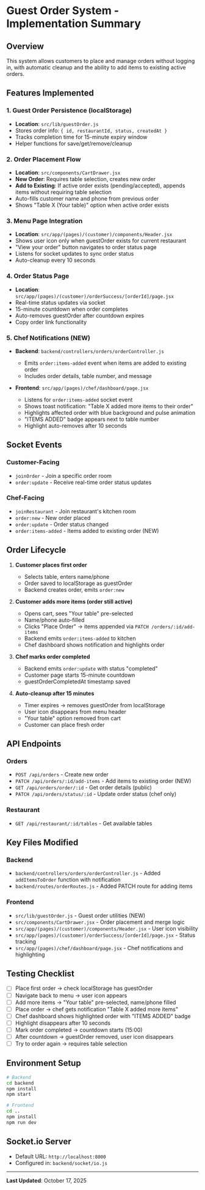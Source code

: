 # Guest Order System - Implementation Summary

## Overview
This system allows customers to place and manage orders without logging in, with automatic cleanup and the ability to add items to existing active orders.

## Features Implemented

### 1. Guest Order Persistence (localStorage)
- **Location**: `src/lib/guestOrder.js`
- Stores order info: `{ id, restaurantId, status, createdAt }`
- Tracks completion time for 15-minute expiry window
- Helper functions for save/get/remove/cleanup

### 2. Order Placement Flow
- **Location**: `src/components/CartDrawer.jsx`
- **New Order**: Requires table selection, creates new order
- **Add to Existing**: If active order exists (pending/accepted), appends items without requiring table selection
- Auto-fills customer name and phone from previous order
- Shows "Table X (Your table)" option when active order exists

### 3. Menu Page Integration
- **Location**: `src/app/(pages)/(customer)/components/Header.jsx`
- Shows user icon only when guestOrder exists for current restaurant
- "View your order" button navigates to order status page
- Listens for socket updates to sync order status
- Auto-cleanup every 10 seconds

### 4. Order Status Page
- **Location**: `src/app/(pages)/(customer)/orderSuccess/[orderId]/page.jsx`
- Real-time status updates via socket
- 15-minute countdown when order completes
- Auto-removes guestOrder after countdown expires
- Copy order link functionality

### 5. Chef Notifications (NEW)
- **Backend**: `backend/controllers/orders/orderController.js`
  - Emits `order:items-added` event when items are added to existing order
  - Includes order details, table number, and message

- **Frontend**: `src/app/(pages)/chef/dashboard/page.jsx`
  - Listens for `order:items-added` socket event
  - Shows toast notification: "Table X added more items to their order"
  - Highlights affected order with blue background and pulse animation
  - "ITEMS ADDED" badge appears next to table number
  - Highlight auto-removes after 10 seconds

## Socket Events

### Customer-Facing
- `joinOrder` - Join a specific order room
- `order:update` - Receive real-time order status updates

### Chef-Facing
- `joinRestaurant` - Join restaurant's kitchen room
- `order:new` - New order placed
- `order:update` - Order status changed
- `order:items-added` - Items added to existing order (NEW)

## Order Lifecycle

1. **Customer places first order**
   - Selects table, enters name/phone
   - Order saved to localStorage as guestOrder
   - Backend creates order, emits `order:new`

2. **Customer adds more items (order still active)**
   - Opens cart, sees "Your table" pre-selected
   - Name/phone auto-filled
   - Clicks "Place Order" → items appended via `PATCH /orders/:id/add-items`
   - Backend emits `order:items-added` to kitchen
   - Chef dashboard shows notification and highlights order

3. **Chef marks order completed**
   - Backend emits `order:update` with status "completed"
   - Customer page starts 15-minute countdown
   - guestOrderCompletedAt timestamp saved

4. **Auto-cleanup after 15 minutes**
   - Timer expires → removes guestOrder from localStorage
   - User icon disappears from menu header
   - "Your table" option removed from cart
   - Customer can place fresh order

## API Endpoints

### Orders
- `POST /api/orders` - Create new order
- `PATCH /api/orders/:id/add-items` - Add items to existing order (NEW)
- `GET /api/orders/order/:id` - Get order details (public)
- `PATCH /api/orders/status/:id` - Update order status (chef only)

### Restaurant
- `GET /api/restaurant/:id/tables` - Get available tables

## Key Files Modified

### Backend
- `backend/controllers/orders/orderController.js` - Added `addItemsToOrder` function with notification
- `backend/routes/orderRoutes.js` - Added PATCH route for adding items

### Frontend
- `src/lib/guestOrder.js` - Guest order utilities (NEW)
- `src/components/CartDrawer.jsx` - Order placement and merge logic
- `src/app/(pages)/(customer)/components/Header.jsx` - User icon visibility
- `src/app/(pages)/(customer)/orderSuccess/[orderId]/page.jsx` - Status tracking
- `src/app/(pages)/chef/dashboard/page.jsx` - Chef notifications and highlighting

## Testing Checklist

- [ ] Place first order → check localStorage has guestOrder
- [ ] Navigate back to menu → user icon appears
- [ ] Add more items → "Your table" pre-selected, name/phone filled
- [ ] Place order → chef gets notification "Table X added more items"
- [ ] Chef dashboard shows highlighted order with "ITEMS ADDED" badge
- [ ] Highlight disappears after 10 seconds
- [ ] Mark order completed → countdown starts (15:00)
- [ ] After countdown → guestOrder removed, user icon disappears
- [ ] Try to order again → requires table selection

## Environment Setup

```bash
# Backend
cd backend
npm install
npm start

# Frontend
cd ..
npm install
npm run dev
```

## Socket.io Server
- Default URL: `http://localhost:8000`
- Configured in: `backend/socket/io.js`

---

**Last Updated**: October 17, 2025
